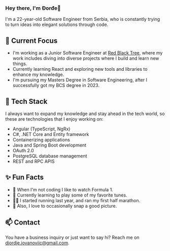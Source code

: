 ### Hey there, I'm Đorđe👋

I'm a 22-year-old Software Engineer from Serbia, who is constantly trying to turn ideas into elegant solutions through code.

## 🔭 Current Focus

- I'm working as a Junior Software Engineer at [Red Black Tree](https://www.rbt.rs/), where my work includes diving into diverse projects where I build and learn new things.
- Currently learning React and exploring new tools and libraries to enhance my knowledge.
- I'm pursuing my Masters Degree in Software Engineering, after I successfully got my BCS degree in 2023.

## 🔧 Tech Stack

I always want to expand my knowledge and stay ahead in the tech world, so these are technologies that I enjoy working on:

- Angular (TypeScript, NgRx)
- C#, .NET Core and Entity framework
- Containerizing applications
- Java and Spring Boot development
- OAuth 2.0
- PostgreSQL database management
- REST and RPC APIS

## ✨ Fun Facts

- 🏁 When I'm not coding I like to watch Formula 1.
- 🎸 Currently learning to play some of my favorite tunes.
- 🏃‍♂️ I started running last year, and ran my first half marathon.
- 📸 Also, I love to occasionally snap a good picture.

## 📫 Contact

You have a business inquiry or just want to say hi? Reach me on [djordje.jovanoviic@gmail.com](mailto:djordje.jovanoviic@gmail.com).
